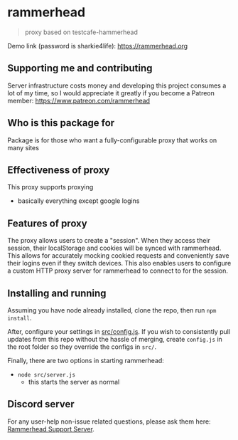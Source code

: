# rammerhead

> proxy based on testcafe-hammerhead

Demo link (password is sharkie4life): https://rammerhead.org


## Supporting me and contributing

Server infrastructure costs money and developing this project consumes a lot of my time, so I would appreciate it greatly if you become a Patreon member: https://www.patreon.com/rammerhead


## Who is this package for

Package is for those who want a fully-configurable proxy that works on many sites

## Effectiveness of proxy

This proxy supports proxying
- basically everything except google logins

## Features of proxy

The proxy allows users to create a "session". When they access their session, their localStorage and cookies will be synced with rammerhead. This allows for accurately mocking cookied requests and conveniently save their logins even if they switch devices. This also enables users to configure a custom HTTP proxy server for rammerhead to connect to for the session.

## Installing and running

Assuming you have node already installed, clone the repo, then run `npm install`.

After, configure your settings in [src/config.js](src/config.js). If you wish to consistently pull updates from this repo without the hassle of merging, create `config.js` in the root folder so they override the configs in `src/`.

Finally, there are two options in starting rammerhead:

- `node src/server.js`
  - this starts the server as normal

## Discord server

For any user-help non-issue related questions, please ask them here: [Rammerhead Support Server](https://discord.gg/VNT4E7gN5Y).
